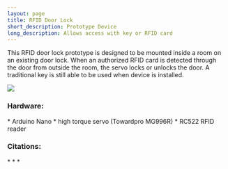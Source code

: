 ```yaml
---
layout: page
title: RFID Door Lock
short_description: Prototype Device
long_description: Allows access with key or RFID card
---
```


This RFID door lock prototype is designed to be mounted inside a room on an existing door lock. When an authorized RFID card is detected through the door from outside the room, the servo locks or unlocks the door. A traditional key is still able to be used when device is installed.

<img src="{{site.baseurl}}/assets/images/RFIDDoorLock2.jpg" style="display: block; margin: auto;" />

<h3>Hardware:</h3>
* Arduino Nano
* high torque servo (Towardpro MG996R)
* RC522 RFID reader

<h3>Citations:</h3>
* <https://www.instructables.com/Arduino-RC522-RFID-Door-Unlock/>
* <https://github.com/omersiar/RFID522-Door-Unlock>
* <https://github.com/miguelbalboa/rfid>
